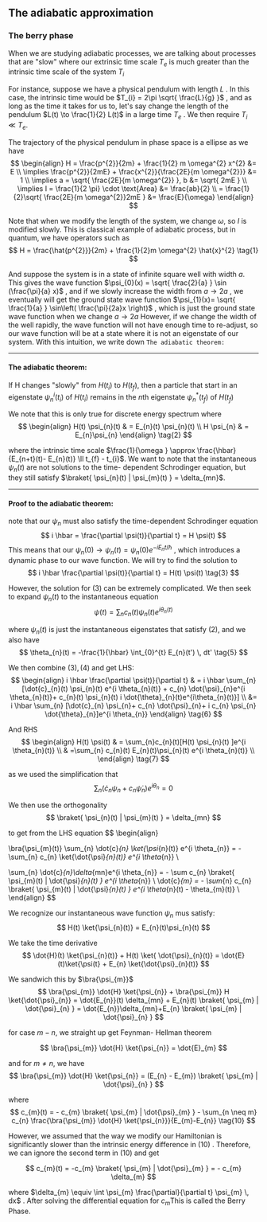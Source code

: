 ## The adiabatic approximation
### The berry phase

When we are studying adiabatic processes, we are talking about processes that are "slow"  where our extrinsic time scale $T_{e}$ is much greater than the intrinsic time scale of the system $T_{i}$ 

For instance, suppose we have a physical pendulum with length $L$ . In this case, the intrinsic time would be $T_{i} = 2\pi \sqrt{ \frac{L}{g} }$ , and as long as the time it takes for us to, let's say change the length of the pendulum $L(t) \to \frac{1}{2} L(t)$ in a large time $T_{e}$ . We then require $T_{i} \ll T_{e}$. 

The trajectory of the physical pendulum in phase space is a ellipse as we have 
$$
\begin{align}
H = \frac{p^{2}}{2m} + \frac{1}{2} m \omega^{2} x^{2} &= E \\ 
\implies \frac{p^{2}}{2mE} + \frac{x^{2}}{\frac{2E}{m \omega^{2}}} &= 1 \\ 
\implies a = \sqrt{ \frac{2E}{m \omega^{2}} }, b &= \sqrt{ 2mE } \\
\implies I = \frac{1}{2 \pi} \cdot \text{Area} &= \frac{ab}{2} \\
= \frac{1}{2}\sqrt{ \frac{2E}{m \omega^{2}}2mE } &= \frac{E}{\omega} 
\end{align}
$$


Note that when we modify the length of the system, we change $\omega$, so $I$ is modified slowly. This is classical example of adiabatic process, but in quantum, we have operators such as 
$$
H = \frac{\hat{p^{2}}}{2m} + \frac{1}{2}m \omega^{2} \hat{x}^{2} \tag{1} 
$$

And suppose the system is in a state of  infinite square well with width $a$. This gives the wave function $\psi_{0}(x) = \sqrt{ \frac{2}{a} } \sin (\frac{\pi}{a} x)$ , and if we slowly increase the width from $a \to 2a$ , we eventually will get the ground state wave function $\psi_{1}(x)= \sqrt{ \frac{1}{a} } \sin\left( \frac{\pi}{2a}x \right)$ , which is just the ground state wave function when we change $a\to 2a$
However, if we change the width of the well rapidly, the wave function will not have enough time to re-adjust, so our wave function will be at a state where it is not an eigenstate of our system. With this intuition, we write down `The adiabatic theorem:`
___


#### The adiabatic theorem:
If H changes "slowly"  from $H(t_{i})$ to $H(t_{f})$, then a particle that start in an eigenstate $\psi_{n}^{i}(t_{i})$ of $H(t_{i})$ remains in the $n$th eigenstate $\psi_{n}^{*}(t_{f})$ of $H(t_{f})$ 

We note that this is only true for discrete energy spectrum where 
$$
\begin{align}
H(t) \psi_{n}(t) &  = E_{n}(t) \psi_{n}(t) \\
H \psi_{n}  & = E_{n}\psi_{n}
\end{align} \tag{2} 
$$

where the intrinsic time scale $\frac{1}{\omega } \approx \frac{\hbar}{E_{n+t}(t)- E_{n}(t)} \ll t_{f} - t_{i}$.
We want to note that the instantaneous $\psi_{n}(t)$ are not solutions to the time- dependent Schrodinger equation, but they still satisfy $\braket{ \psi_{n}(t) | \psi_{m}(t) } = \delta_{mn}$.
___
#### Proof to the adiabatic theorem:
note that our $\psi_{n}$ must also satisfy the time-dependent Schrodinger equation 
$$
i \hbar = \frac{\partial \psi(t)}{\partial t} = H \psi(t)
$$
This means that our $\psi_{n}(0) \to \psi_{n}(t) = \psi_{n}(0) e^{-iE_{n}t/\hbar}$ , which introduces a dynamic phase to our wave function. We will try to find the solution to 
$$
i \hbar \frac{\partial \psi(t)}{\partial t} = H(t) \psi(t) \tag{3} 
$$

However, the solution for $(3)$ can be extremely complicated. We then seek to expand $\psi_{n}(t)$ to the instantaneous equation 
$$
\psi(t) = \sum_{n} c_{n}(t) \psi_{n}(t) e^{i \theta_{n} (t)} \tag{4} 
$$

where $\psi_{n}(t)$ is just the instantaneous eigenstates that satisfy $(2)$, and we also have 
$$
\theta_{n}(t) = -\frac{1}{\hbar} \int_{0}^{t} E_{n}(t') \, dt' \tag{5}  
$$

We then combine $(3),(4)$ and get LHS:
$$
\begin{align}
i \hbar \frac{\partial \psi(t)}{\partial t}  & = i \hbar \sum_{n}[\dot{c}_{n}(t) \psi_{n}(t) e^{i \theta_{n}(t)} + c_{n} \dot{\psi}_{n}e^{i \theta_{n}(t)}+ c_{n}(t) \psi_{n}(t) i \dot{\theta}_{n}(t)e^{i\theta_{n}(t)}] \\
&= i \hbar \sum_{n} [\dot{c}_{n} \psi_{n}+ c_{n} \dot{\psi}_{n}+ i c_{n} \psi_{n} \dot{\theta}_{n}]e^{i \theta_{n}}
\end{align} \tag{6} 
$$


And RHS
$$
\begin{align}
H(t) \psi(t)  & = \sum_{n}c_{n}(t)[H(t) \psi_{n}(t) ]e^{i \theta_{n}(t)} \\
& =\sum_{n} c_{n}(t) E_{n}(t)\psi_{n}(t) e^{i \theta_{n}(t)}  \\
\end{align} \tag{7} 
$$

as we used the simplification that 
$$
\sum_{n} (\dot{c}_{n} \psi_{n}+ c_{n} \dot{\psi}_{n})e^{i \theta_{n}}=0
$$

We then use the orthogonality 
$$
\braket{ \psi_{n}(t) | \psi_{m}(t) }  = \delta_{mn}
$$

to get from the LHS equation 
$$
\begin{align}

\bra{\psi_{m}(t)}  \sum_{n} \dot{c}_{n} \ket{\psi_{n}(t)}  e^{i \theta_{n}} = -\sum_{n} c_{n} \ket{\dot{\psi}_{n}(t)} e^{i \theta_{n}} \\

\sum_{n} \dot{c}_{n}\delta_{mn}e^{i \theta_{n}} = - \sum c_{n} \braket{ \psi_{m}(t) | \dot{\psi}_{n}(t) } e^{i \theta_{n}} \\
\dot{c}_{m} = - \sum_{n} c_{n} \braket{ \psi_{m}(t) | \dot{\psi}_{n}(t) } e^{i \theta_{n}(t) - \theta_{m}(t)} \\
\end{align}
$$

We recognize our instantaneous wave function $\psi_{n}$ mus satisfy:
$$
H(t) \ket{\psi_{n}(t)} = E_{n}(t)\psi_{n}(t)
$$

We take the time derivative 
$$
\dot{H}(t) \ket{\psi_{n}(t)} + H(t) \ket{ \dot{\psi}_{n}(t)} = \dot{E}(t)\ket{\psi(t} + E_{n} \ket{\dot{\psi}_{n}(t)}   
$$

We sandwich this by $\bra{\psi_{m}}$ 
$$
\bra{\psi_{m}} \dot{H} \ket{\psi_{n}}  + \bra{\psi_{m}} H \ket{\dot{\psi}_{n}} 
= \dot{E_{n}}(t) \delta_{mn} + E_{n}(t) \braket{ \psi_{m} | \dot{\psi}_{n} } = \dot{E_{n}}\delta_{mn}+E_{n} \braket{ \psi_{m} | \dot{\psi}_{n} }   
$$

for case $m-n$, we straight up get Feynman- Hellman theorem 

$$
\bra{\psi_{m}} \dot{H} \ket{\psi_{n}}  = \dot{E}_{m} 
$$

and for $m \neq n$, we have 
$$
\bra{\psi_{m}}  \dot{H} \ket{\psi_{n}} = (E_{n} - E_{m}) \braket{ \psi_{m} | \dot{\psi}_{n} } 
$$

where 
$$
c_{m}(t) = - c_{m} \braket{ \psi_{m} | \dot{\psi}_{m} } - \sum_{n \neq m} c_{n} \frac{\bra{\psi_{m}} \dot{H} \ket{\psi_{n}}}{E_{m}-E_{n}} \tag{10} 
$$

However, we assumed that the way we modify our Hamiltonian is significantly slower than the intrinsic energy difference in $(10)$ . Therefore, we can ignore the second term in $(10)$ and get 

$$
c_{m}(t) = -c_{m} \braket{ \psi_{m} | \dot{\psi}_{m} }  = - c_{m} \delta_{m}
$$

where $\delta_{m} \equiv \int \psi_{m} \frac{\partial}{\partial t} \psi_{m}  \, dx$ . After solving the differential equation for $c_{m}$This is called the Berry Phase.